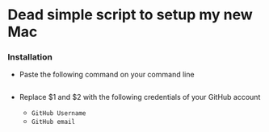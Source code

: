 # Dead simple script to setup my new Mac

### Installation
- Paste the following command on your command line

    ```curl -sL https://raw.githubusercontent.com/codingnirvana/mac-setup-script/master/setup.sh | bash -s $1 $2
    ```

- Replace $1 and $2 with the following credentials of your GitHub account
    - ```GitHub Username```
    - ```GitHub email```

